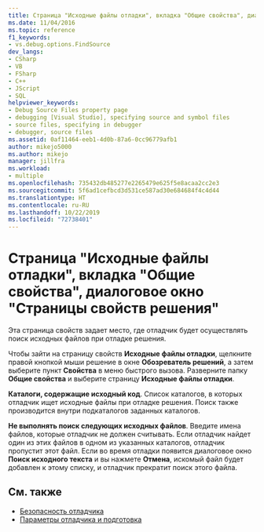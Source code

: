 ```yaml
---
title: Страница "Исходные файлы отладки", вкладка "Общие свойства", диалоговое окно страниц свойств решения
ms.date: 11/04/2016
ms.topic: reference
f1_keywords:
- vs.debug.options.FindSource
dev_langs:
- CSharp
- VB
- FSharp
- C++
- JScript
- SQL
helpviewer_keywords:
- Debug Source Files property page
- debugging [Visual Studio], specifying source and symbol files
- source files, specifying in debugger
- debugger, source files
ms.assetid: 0af11464-eeb1-4d0b-87a6-0cc96779afb1
author: mikejo5000
ms.author: mikejo
manager: jillfra
ms.workload:
- multiple
ms.openlocfilehash: 735432db485277e2265479e625f5e8acaa2cc2e3
ms.sourcegitcommit: 5f6ad1cefbcd3d531ce587ad30e684684f4c4d44
ms.translationtype: HT
ms.contentlocale: ru-RU
ms.lasthandoff: 10/22/2019
ms.locfileid: "72738401"
---
```

# <a name="debug-source-files-common-properties-solution-property-pages-dialog-box"></a>Страница "Исходные файлы отладки", вкладка "Общие свойства", диалоговое окно "Страницы свойств решения"
Эта страница свойств задает место, где отладчик будет осуществлять поиск исходных файлов при отладке решения.

 Чтобы зайти на страницу свойств **Исходные файлы отладки**, щелкните правой кнопкой мыши решение в окне **Обозреватель решений**, а затем выберите пункт **Свойства** в меню быстрого вызова. Разверните папку **Общие свойства** и выберите страницу **Исходные файлы отладки**.

 **Каталоги, содержащие исходный код**. Список каталогов, в которых отладчик ищет исходные файлы при отладке решения. Поиск также производится внутри подкаталогов заданных каталогов.

 **Не выполнять поиск следующих исходных файлов**. Введите имена файлов, которые отладчик не должен считывать. Если отладчик найдет один из этих файлов в одном из указанных каталогов, отладчик пропустит этот файл. Если во время отладки появится диалоговое окно **Поиск исходного текста** и вы нажмете **Отмена**, искомый файл будет добавлен к этому списку, и отладчик прекратит поиск этого файла.

## <a name="see-also"></a>См. также

- [Безопасность отладчика](../debugger/debugger-security.md)
- [Параметры отладчика и подготовка](../debugger/debugger-settings-and-preparation.md)